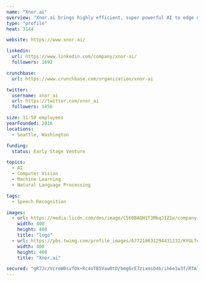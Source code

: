 ```yaml
---
name: "Xnor.ai"
overview: "Xnor.ai brings highly efficient, super powerful AI to edge devices such as cameras, cars, drones, wearables and IoT devices."
type: "profile"
heat: 3144

website: https://www.xnor.ai/

linkedin:
  url: https://www.linkedin.com/company/xnor-ai/
  followers: 1692

crunchbase:
  url: https://www.crunchbase.com/organization/xnor-ai

twitter:
  username: xnor_ai
  url: https://twitter.com/xnor_ai
  followers: 1456

size: 11-50 employees
yearFounded: 2016
locations:
  - Seattle, Washington

funding:
  status: Early Stage Venture

topics:
  - AI
  - Computer Vision
  - Machine Learning
  - Natural Language Processing

tags:
  - Speech Recognition

images:
  - url: https://media.licdn.com/dms/image/C560BAQH1T3MkqJIZ1w/company-logo_400_400/0?e=1582761600&v=beta&t=ojzZnj_JuchtXkd93V2Trg6yyQgrIFZF0Xl06hOLgGY
    width: 400
    height: 400
    title: "logo"
  - url: https://pbs.twimg.com/profile_images/677218631294431232/KYGLTebt_400x400.png
    width: 400
    height: 400
    title: "Xnor.ai"

secured: "gR7Jc/VcreW0svfDk+Rc4oTB5Vaw0tD/bmg6rE7zixmsO4b/ih6e1w3f/RTAlrH19dsufc1//93hHy9rcy4Qs7fHrbZ4IcE64Kuvl7gShKv53RE5OEDSU2uEfBXKkT5vUovOmtp7Cts0pTtfupksy/0Ev8cxwt5+IkE7hmejQWUyBzOpRSwtEQy6mz5OceJUtUsUPsj7ooe0K4YxSZBeyvErLDToCNqsag3Qch/27jk+3NyJUfHmEEb5rZRv+Ib24wc3eabEgwrDpmEUGnsYRQ==;dXjzXHOfTJF8GOq4XxjWKw=="
---
```


